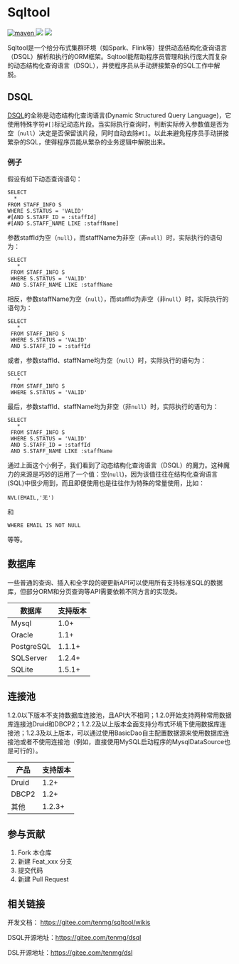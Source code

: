 # Sqltool

<p align="left">
    <a href="https://mvnrepository.com/artifact/cn.tenmg/sqltool">
        <img alt="maven" src="https://img.shields.io/maven-central/v/cn.tenmg/sqltool.svg?style=flat-square">
    </a>
    <a target="_blank" href="LICENSE"><img src="https://img.shields.io/:license-Apache%202.0-blue.svg"></a>
    <a target="_blank" href='https://gitee.com/tenmg/sqltool'>
        <img src="https://gitee.com/tenmg/sqltool/badge/star.svg?theme=white" />
    </a>
</p>

Sqltool是一个给分布式集群环境（如Spark、Flink等）提供动态结构化查询语言（DSQL）解析和执行的ORM框架。Sqltool能帮助程序员管理和执行庞大而复杂的动态结构化查询语言（DSQL），并使程序员从手动拼接繁杂的SQL工作中解脱。

## DSQL

[DSQL](https://gitee.com/tenmg/dsql)的全称是动态结构化查询语言(Dynamic Structured Query Language)，它使用特殊字符`#[]`标记动态片段。当实际执行查询时，判断实际传入参数值是否为空（`null`）决定是否保留该片段，同时自动去除`#[]`。以此来避免程序员手动拼接繁杂的SQL，使得程序员能从繁杂的业务逻辑中解脱出来。

### 例子

假设有如下动态查询语句：

```
SELECT
  *
FROM STAFF_INFO S
WHERE S.STATUS = 'VALID'
#[AND S.STAFF_ID = :staffId]
#[AND S.STAFF_NAME LIKE :staffName]
```

参数staffId为空（`null`），而staffName为非空（非`null`）时，实际执行的语句为：

```
SELECT
   *
 FROM STAFF_INFO S
 WHERE S.STATUS = 'VALID'
 AND S.STAFF_NAME LIKE :staffName
```

相反，参数staffName为空（`null`），而staffId为非空（非`null`）时，实际执行的语句为：


```
SELECT
   *
 FROM STAFF_INFO S
 WHERE S.STATUS = 'VALID'
 AND S.STAFF_ID = :staffId
```

或者，参数staffId、staffName均为空（`null`）时，实际执行的语句为：

```
SELECT
   *
 FROM STAFF_INFO S
 WHERE S.STATUS = 'VALID'
```

最后，参数staffId、staffName均为非空（非`null`）时，实际执行的语句为：

```
SELECT
   *
 FROM STAFF_INFO S
 WHERE S.STATUS = 'VALID'
 AND S.STAFF_ID = :staffId
 AND S.STAFF_NAME LIKE :staffName
```

通过上面这个小例子，我们看到了动态结构化查询语言（DSQL）的魔力。这种魔力的来源是巧妙的运用了一个值：空(`null`)，因为该值往往在结构化查询语言(SQL)中很少用到，而且即便使用也是往往作为特殊的常量使用，比如：
```
NVL(EMAIL,'无')
```
和
```
WHERE EMAIL IS NOT NULL
```
等等。

## 数据库

一些普通的查询、插入和全字段的硬更新API可以使用所有支持标准SQL的数据库，但部分ORM和分页查询等API需要依赖不同方言的实现类。

数据库     | 支持版本
-----------|---------
Mysql      | 1.0+
Oracle     | 1.1+
PostgreSQL | 1.1.1+
SQLServer  | 1.2.4+
SQLite     | 1.5.1+

## 连接池

1.2.0以下版本不支持数据库连接池，且API大不相同；1.2.0开始支持两种常用数据库连接池Druid和DBCP2；1.2.2及以上版本全面支持分布式环境下使用数据库连接池；1.2.3及以上版本，可以通过使用BasicDao自主配置数据源来使用数据库连接池或者不使用连接池（例如，直接使用MySQL启动程序的MysqlDataSource也是可行的）。

产品    | 支持版本
---|---
Druid     | 1.2+
DBCP2     | 1.2+
其他      | 1.2.3+

## 参与贡献

1.  Fork 本仓库
2.  新建 Feat_xxx 分支
3.  提交代码
4.  新建 Pull Request

## 相关链接

开发文档： https://gitee.com/tenmg/sqltool/wikis

DSQL开源地址：https://gitee.com/tenmg/dsql

DSL开源地址：https://gitee.com/tenmg/dsl